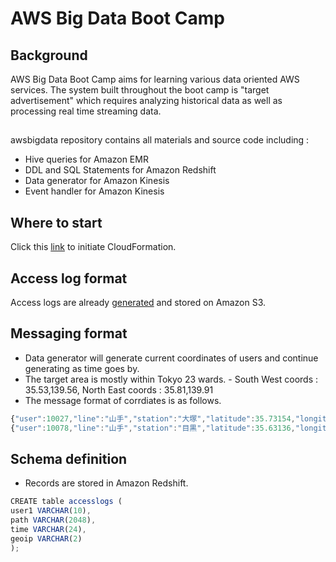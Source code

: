 AWS Big Data Boot Camp
==========
## Background
AWS Big Data Boot Camp aims for learning various data oriented AWS services. 
The system built throughout the boot camp is "target advertisement" which requires analyzing historical data
as well as processing real time streaming data.


## 
awsbigdata repository contains all materials and source code including :
- Hive queries for Amazon EMR
- DDL and SQL Statements for Amazon Redshift
- Data generator for Amazon Kinesis
- Event handler for Amazon Kinesis


## Where to start
Click this [link](https://console.aws.amazon.com/cloudformation/home?region=us-east-1#/stacks/new?templateURL=https://github.com/tyagihas/awsbigdata/blob/master/env/awsbigdata.template&stackName=AWSBigData) to initiate CloudFormation. 


## Access log format
Access logs are already [generated](https://github.com/uprush/apache_log_gen) and stored on Amazon S3. 


## Messaging format
- Data generator will generate current coordinates of users and continue generating as time goes by.
- The target area is mostly within Tokyo 23 wards. - South West coords : 35.53,139.56, North East coords : 35.81,139.91
- The message format of corrdiates is as follows.
```javascript
{"user":10027,"line":"山手","station":"大塚","latitude":35.73154,"longitude":139.72893}
{"user":10078,"line":"山手","station":"目黒","latitude":35.63136,"longitude":139.71636}
```

## Schema definition
- Records are stored in Amazon Redshift.

```javascript
CREATE table accesslogs (
user1 VARCHAR(10),
path VARCHAR(2048),
time VARCHAR(24),
geoip VARCHAR(2)
);
```



